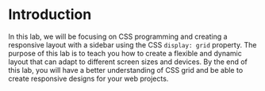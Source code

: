 # Introduction

In this lab, we will be focusing on CSS programming and creating a responsive layout with a sidebar using the CSS `display: grid` property. The purpose of this lab is to teach you how to create a flexible and dynamic layout that can adapt to different screen sizes and devices. By the end of this lab, you will have a better understanding of CSS grid and be able to create responsive designs for your web projects.

